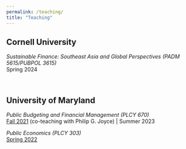 ```yaml
---
permalink: /teaching/
title: "Teaching"
---
```


Cornell University
---
*Sustainable Finance: Southeast Asia and Global Perspectives (PADM 5615/PUBPOL 3615)* <br> 
Spring 2024

<br />

University of Maryland
---
*Public Budgeting and Financial Management (PLCY 670)* <br> 
[Fall 2021](https://docs.google.com/gview?embedded=true&url=https://asuryoprabowo.github.io/files/PLCY670_2021_Joyce_SuryoPrabowo.pdf) (co-teaching with Philip G. Joyce) | Summer 2023

*Public Economics (PLCY 303)* <br> 
[Spring 2022](https://docs.google.com/gview?embedded=true&url=https://asuryoprabowo.github.io/files/PLCY303_2022_SuryoPrabowo.pdf)

<br />
